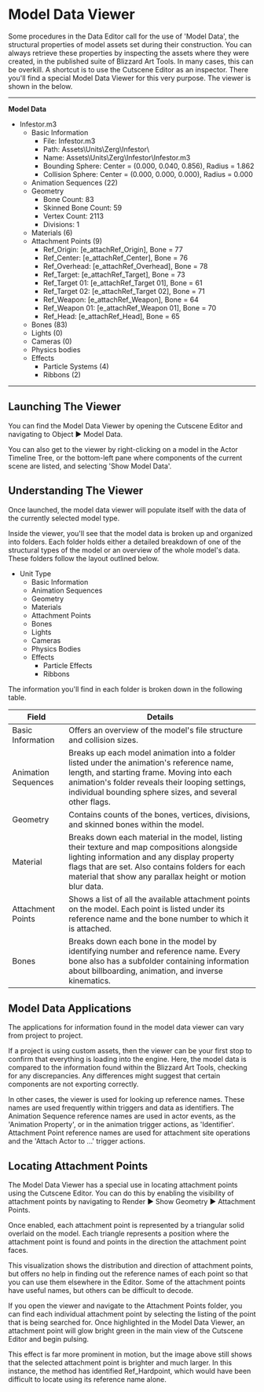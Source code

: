 # Model Data Viewer

Some procedures in the Data Editor call for the use of 'Model Data', the structural properties of model assets set during their construction. You can always retrieve these properties by inspecting the assets where they were created, in the published suite of Blizzard Art Tools. In many cases, this can be overkill. A shortcut is to use the Cutscene Editor as an inspector. There you'll find a special Model Data Viewer for this very purpose. The viewer is shown in the below.

-------------------------------------------------------------------------------

**Model Data**

- Infestor.m3
  - Basic Information
    - File: Infestor.m3
    - Path: Assets\Units\Zerg\Infestor\
    - Name: Assets\Units\Zerg\Infestor\Infestor.m3
    - Bounding Sphere: Center = (0.000, 0.040, 0.856), Radius = 1.862
    - Collision Sphere: Center = (0.000, 0.000, 0.000), Radius = 0.000
  - Animation Sequences (22)
  - Geometry
    - Bone Count: 83
    - Skinned Bone Count: 59
    - Vertex Count: 2113
    - Divisions: 1
  - Materials (6)
  - Attachment Points (9)
    - Ref_Origin: [e_attachRef_Origin], Bone = 77
    - Ref_Center: [e_attachRef_Center], Bone = 76
    - Ref_Overhead: [e_attachRef_Overhead], Bone = 78
    - Ref_Target: [e_attachRef_Target], Bone = 73
    - Ref_Target 01: [e_attachRef_Target 01], Bone = 61
    - Ref_Target 02: [e_attachRef_Target 02], Bone = 71
    - Ref_Weapon: [e_attachRef_Weapon], Bone = 64
    - Ref_Weapon 01: [e_attachRef_Weapon 01], Bone = 70
    - Ref_Head: [e_attachRef_Head], Bone = 65
  - Bones (83)
  - Lights (0)
  - Cameras (0)
  - Physics bodies
  - Effects
    - Particle Systems (4)
    - Ribbons (2)

-------------------------------------------------------------------------------

## Launching The Viewer

You can find the Model Data Viewer by opening the Cutscene Editor and navigating to Object ▶︎ Model Data.

You can also get to the viewer by right-clicking on a model in the Actor Timeline Tree, or the bottom-left pane where components of the current scene are listed, and selecting 'Show Model Data'.

## Understanding The Viewer

Once launched, the model data viewer will populate itself with the data of the currently selected model type.

Inside the viewer, you'll see that the model data is broken up and organized into folders. Each folder holds either a detailed breakdown of one of the structural types of the model or an overview of the whole model's data. These folders follow the layout outlined below.

  - Unit Type
      - Basic Information
      - Animation Sequences
      - Geometry
      - Materials
      - Attachment Points
      - Bones
      - Lights
      - Cameras
      - Physics Bodies
      - Effects
          - Particle Effects
          - Ribbons

The information you'll find in each folder is broken down in the following table.

| Field               | Details                                                                                                                                                                                                                                                   |
| ------------------- | --------------------------------------------------------------------------------------------------------------------------------------------------------------------------------------------------------------------------------------------------------- |
| Basic Information   | Offers an overview of the model's file structure and collision sizes.                                                                                                                                                                                     |
| Animation Sequences | Breaks up each model animation into a folder listed under the animation's reference name, length, and starting frame. Moving into each animation's folder reveals their looping settings, individual bounding sphere sizes, and several other flags.      |
| Geometry            | Contains counts of the bones, vertices, divisions, and skinned bones within the model.                                                                                                                                                                    |
| Material            | Breaks down each material in the model, listing their texture and map compositions alongside lighting information and any display property flags that are set. Also contains folders for each material that show any parallax height or motion blur data. |
| Attachment Points   | Shows a list of all the available attachment points on the model. Each point is listed under its reference name and the bone number to which it is attached.                                                                                              |
| Bones               | Breaks down each bone in the model by identifying number and reference name. Every bone also has a subfolder containing information about billboarding, animation, and inverse kinematics.                                                                |

## Model Data Applications

The applications for information found in the model data viewer can vary from project to project.

If a project is using custom assets, then the viewer can be your first stop to confirm that everything is loading into the engine. Here, the model data is compared to the information found within the Blizzard Art Tools, checking for any discrepancies. Any differences might suggest that certain components are not exporting correctly.

In other cases, the viewer is used for looking up reference names. These names are used frequently within triggers and data as identifiers. The Animation Sequence reference names are used in actor events, as the 'Animation Property', or in the animation trigger actions, as 'Identifier'. Attachment Point reference names are used for attachment site operations and the 'Attach Actor to ...' trigger actions.

## Locating Attachment Points

The Model Data Viewer has a special use in locating attachment points using the Cutscene Editor. You can do this by enabling the visibility of attachment points by navigating to Render ▶︎ Show Geometry ▶︎ Attachment Points.

Once enabled, each attachment point is represented by a triangular solid overlaid on the model. Each triangle represents a position where the attachment point is found and points in the direction the attachment point faces.

This visualization shows the distribution and direction of attachment points, but offers no help in finding out the reference names of each point so that you can use them elsewhere in the Editor. Some of the attachment points have useful names, but others can be difficult to decode.

If you open the viewer and navigate to the Attachment Points folder, you can find each individual attachment point by selecting the listing of the point that is being searched for. Once highlighted in the Model Data Viewer, an attachment point will glow bright green in the main view of the Cutscene Editor and begin pulsing.

This effect is far more prominent in motion, but the image above still shows that the selected attachment point is brighter and much larger. In this instance, the method has identified Ref\_Hardpoint, which would have been difficult to locate using its reference name alone.
